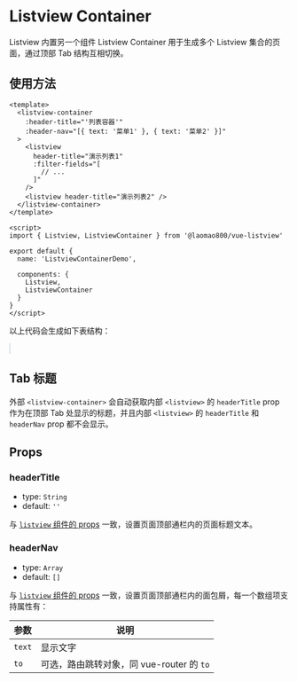 # Listview Container

Listview 内置另一个组件 Listview Container 用于生成多个 Listview 集合的页面，通过顶部 Tab 结构互相切换。

## 使用方法

```vue
<template>
  <listview-container
    :header-title="'列表容器'"
    :header-nav="[{ text: '菜单1' }, { text: '菜单2' }]"
  >
    <listview
      header-title="演示列表1"
      :filter-fields="[
        // ...
      ]"
    />
    <listview header-title="演示列表2" />
  </listview-container>
</template>

<script>
import { Listview, ListviewContainer } from '@laomao800/vue-listview'

export default {
  name: 'ListviewContainerDemo',

  components: {
    Listview,
    ListviewContainer
  }
}
</script>
```

以上代码会生成如下表结构：

<!-- markdownlint-disable MD033 -->
<client-only>
  <listview-container-demo style="border:1px solid #DADEE5" />
</client-only>
<!-- markdownlint-enable MD033 -->

## Tab 标题

外部 `<listview-container>` 会自动获取内部 `<listview>` 的 `headerTitle` prop 作为在顶部 Tab 处显示的标题，并且内部 `<listview>` 的 `headerTitle` 和 `headerNav` prop 都不会显示。

## Props

### headerTitle

- type: `String`
- default: `''`

与 [`listview` 组件的 props](props.md#headertitle) 一致，设置页面顶部通栏内的页面标题文本。

### headerNav

- type: `Array`
- default: `[]`

与 [`listview` 组件的 props](props.md#headernav) 一致，设置页面顶部通栏内的面包屑，每一个数组项支持属性有：

| 参数   | 说明                                      |
| ------ | ----------------------------------------- |
| `text` | 显示文字                                  |
| `to`   | 可选，路由跳转对象，同 vue-router 的 `to` |
